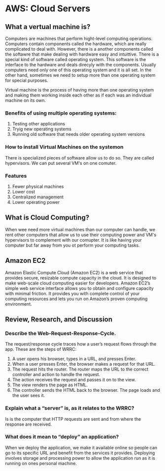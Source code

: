 # AWS: Cloud Servers

## What a vertual machine is?

Computers are machines that perform hight-level computing operations. Computers contain components called the hardware, which are really complicated to deal with. However, there is a another components called the softawre that make dealing with hardware easy and intuittive. There is a special kind of software called operating system. This software is the interface to the hardware and deals direcyly with the components. Usually computers need only one of this operating system and it is all set. In the other hand, sometimes we need to setup more than one operating system for special purposes. 

Virtual machine is the process of having more than one operating system and making them working inside each other as if each was an individual machine on its own.

### Benefits of using multiple operating systems:

1. Testing other applications
2. Tryig new operating systems
3. Running old software that needs older operating system versions

### How to install Virtual Machines on the systemon

There is specialized pieces of software allow us to do so. They are called hypervisors. We can put several VM's on one comuter.

### Features

1. Fewer physical machines
2. Lower cost
3. Centralized management
4. Lower operating power

## What is Cloud Computing?

When wee need more virtual machines than our computer can handle, we rent other computers that allow us to use their computing power and VM's hypervisors to complement with our comupter. It is like having your computer but far away from you ot perform your computing tasks.

## Amazon EC2

Amazon Elastic Compute Cloud (Amazon EC2) is a web service that provides secure, resizable compute capacity in the cloud. It is designed to make web-scale cloud computing easier for developers. Amazon EC2’s simple web service interface allows you to obtain and configure capacity with minimal friction. It provides you with complete control of your computing resources and lets you run on Amazon’s proven computing environment.

## Review, Research, and Discussion

### Describe the Web-Request-Response-Cycle.

The request/response cycle traces how a user’s request flows through the app. These are the steps of WRRC:

1. A user opens his browser, types in a URL, and presses Enter.
2. When a user presses Enter, the browser makes a request for that URL.
3. The request hits the router. The router maps the URL to the correct controller and action to handle the request.
4. The action receives the request and passes it on to the view.
5. The view renders the page as HTML.
6. The controller sends the HTML back to the browser. The page loads and the user sees it.

### Explain what a “server” is, as it relates to the WRRC?

Is is the computer that HTTP requests are sent and from where the response are received.

### What does it mean to “deploy” an application?

When we deploy the application, we make it available online so people can go to its specific URL and benefit from the services it provides. Deploying involves storage and processing power to allow the application run as it is running on ones personal machine.
